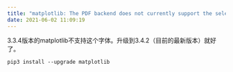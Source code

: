```yaml
---
title: "matplotlib: The PDF backend does not currently support the selected font."
date: 2021-06-02 11:09:19
---
```


3.3.4版本的matplotlib不支持这个字体。升级到3.4.2（目前的最新版本）就好了。
```shell
pip3 install --upgrade matplotlib
```
